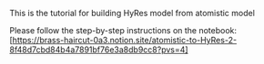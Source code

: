 This is the tutorial for building HyRes model from atomistic model

Please follow the step-by-step instructions on the notebook:  
[https://brass-haircut-0a3.notion.site/atomistic-to-HyRes-2-8f48d7cbd84b4a7891bf76e3a8db9cc8?pvs=4]
